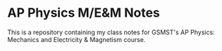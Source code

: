 # AP Physics M/E&M Notes
 This is a repository containing my class notes for GSMST's AP Physics: Mechanics and Electricity & Magnetism course.
